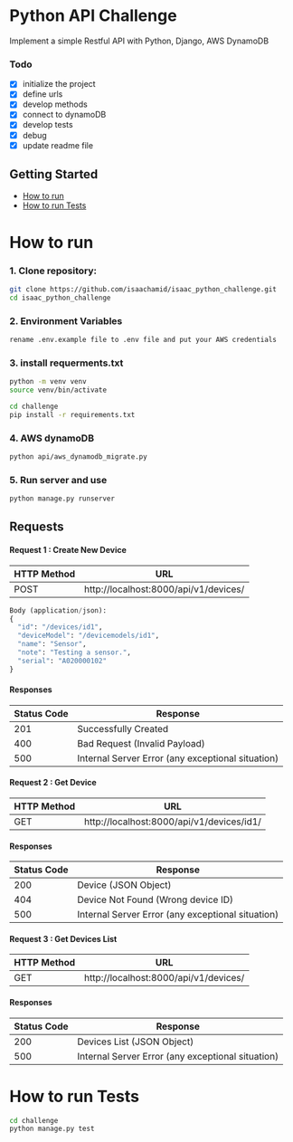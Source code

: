 # Python API Challenge
Implement a simple Restful API with Python, Django, AWS DynamoDB

### Todo
- [x] initialize the project  
- [x] define urls
- [x] develop methods
- [x] connect to dynamoDB
- [x] develop tests
- [x] debug
- [x] update readme file

## Getting Started
- [How to run](#how-to-run)
- [How to run Tests](#how-to-run-tests)

# How to run
### 1. Clone repository:
```bash
git clone https://github.com/isaachamid/isaac_python_challenge.git
cd isaac_python_challenge
```
### 2. Environment Variables
```bash
rename .env.example file to .env file and put your AWS credentials
```

### 3. install requerments.txt
```bash
python -m venv venv
source venv/bin/activate
```
```bash
cd challenge
pip install -r requirements.txt
```
### 4. AWS dynamoDB
```bash
python api/aws_dynamodb_migrate.py
```
### 5. Run server and use
```bash
python manage.py runserver
```


## Requests
#### Request 1 : Create New Device

|HTTP Method |URL                                  |
|------------|-------------------------------------|
|POST        |http://localhost:8000/api/v1/devices/|

```python
Body (application/json):
{
  "id": "/devices/id1",
  "deviceModel": "/devicemodels/id1",
  "name": "Sensor",
  "note": "Testing a sensor.",
  "serial": "A020000102"
}
```
#### Responses
|Status Code |Response                                           |
|------------|---------------------------------------------------|
|201         |Successfully Created                               |
|400         |Bad Request (Invalid Payload)                      |
|500         |Internal Server Error (any exceptional situation)  |


#### Request 2 : Get Device 

|HTTP Method |URL                                      |
|------------|-----------------------------------------|
|GET         |http://localhost:8000/api/v1/devices/id1/|

#### Responses
|Status Code |Response                                           |
|------------|---------------------------------------------------|
|200         |Device (JSON Object)                               |
|404         |Device Not Found (Wrong device ID)                 |
|500         |Internal Server Error (any exceptional situation)  |


#### Request 3 : Get Devices List 

|HTTP Method |URL                                  |
|------------|-------------------------------------|
|GET         |http://localhost:8000/api/v1/devices/|

#### Responses
|Status Code |Response                                           |
|------------|---------------------------------------------------|
|200         |Devices List (JSON Object)                         |
|500         |Internal Server Error (any exceptional situation)  |



# How to run Tests
```bash
cd challenge
python manage.py test
```